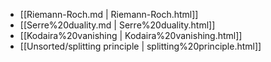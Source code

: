 












-   [[Riemann-Roch.md | Riemann-Roch.html]]
-   [[Serre%20duality.md | Serre%20duality.html]]
-   [[Kodaira%20vanishing | Kodaira%20vanishing.html]]
-   [[Unsorted/splitting principle | splitting%20principle.html]]

